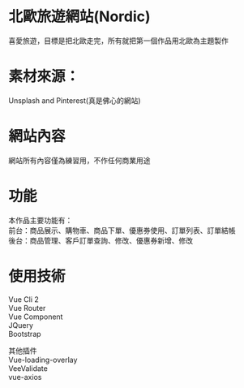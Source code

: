 # 北歐旅遊網站(Nordic)


喜愛旅遊，目標是把北歐走完，所有就把第一個作品用北歐為主題製作
# 素材來源：
Unsplash and Pinterest(真是佛心的網站)

# 網站內容
網站所有內容僅為練習用，不作任何商業用途

# 功能
本作品主要功能有：<br>
前台：商品展示、購物車、商品下單、優惠券使用、訂單列表、訂單結帳<br>
後台：商品管理、客戶訂單查詢、修改、優惠券新增、修改

# 使用技術
Vue Cli 2<br>
Vue Router<br>
Vue Component<br>
JQuery<br>
Bootstrap

其他插件<br>
Vue-loading-overlay<br>
VeeValidate<br>
vue-axios <br>



